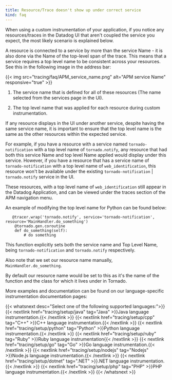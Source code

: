 ```yaml
---
title: Resource/Trace doesn't show up under correct service
kind: faq
---
```


When using a custom instrumentation of your application, if you notice any resources/traces in the Datadog UI that aren't coupled the service you expect, the most likely scenario is explained below.

A resource is connected to a service by more than the service Name - it is also done via the Name of the top-level span of the trace. This means that a service requires a top level name to be consistent across your resources.  
See this in the following image in the address bar:

{{< img src="tracing/faq/APM_service_name.png" alt="APM service Name" responsive="true" >}}

1. The service name that is defined for all of these resources (The name selected from the services page in the UI).

2. The top level name that was applied for each resource during custom instrumentation.

If any resource displays in the UI under another service, despite having the same service name, it is important to ensure that the top level name is the same as the other resources within the expected service.

For example, if you have a resource with a service named `tornado-notification` with a top level name of `tornado.notify`, any resource that had both this service Name and top level Name applied would display under this service. However, if you have a resource that has a service name of `tornado-notification` with a top level name of `web_identification`, this resource won't be available under the existing `tornado-notification` | `tornado.notify` service in the UI.

These resources, with a top level name of `web_identification` still appear in the Datadog Application, and can be viewed under the traces section of the APM navigation menu.  

An example of modifying the top level name for Python can be found below:

```
   @tracer.wrap('tornado.notify', service='tornado-notification', resource='MainHandler.do_something')
    @tornado.gen.coroutine
    def do_something(self):
        # do something
```

This function explicitly sets both the service name and Top Level Name, being `tornado-notification` and `tornado.notify` respectively.

Also note that we set our resource name manually, `MainHandler.do_something`. 

By default our resource name would be set to this as it's the name of the function and the class for which it lives under in Tornado.

More examples and documentation can be found on our language-specific instrumentation documentation pages:

{{< whatsnext desc="Select one of the following supported languages:">}}
    {{< nextlink href="tracing/setup/java" tag="Java" >}}Java language instrumentation.{{< /nextlink >}}
    {{< nextlink href="tracing/setup/cpp" tag="C++" >}}C++ language instrumentation.{{< /nextlink >}}
    {{< nextlink href="tracing/setup/python" tag="Python" >}}Python language instrumentation.{{< /nextlink >}}
    {{< nextlink href="tracing/setup/ruby" tag="Ruby" >}}Ruby language instrumentation{{< /nextlink >}}
    {{< nextlink href="tracing/setup/go" tag="Go" >}}Go language instrumentation.{{< /nextlink >}}
    {{< nextlink href="tracing/setup/nodejs" tag="Nodejs" >}}Node.js language instrumentation.{{< /nextlink >}}
    {{< nextlink href="tracing/setup/dotnet" tag=".NET" >}}.NET language instrumentation.{{< /nextlink >}}
    {{< nextlink href="tracing/setup/php" tag="PHP" >}}PHP language instrumentation.{{< /nextlink >}}
{{< /whatsnext >}}
